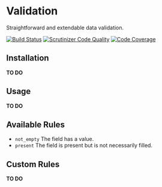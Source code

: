 # Validation
Straightforward and extendable data validation.

[![Build Status](https://travis-ci.org/byrobots/validation.svg?branch=master)](https://travis-ci.org/byrobots/validation)
[![Scrutinizer Code Quality](https://scrutinizer-ci.com/g/byrobots/validation/badges/quality-score.png?b=master)](https://scrutinizer-ci.com/g/byrobots/validation/?branch=master)
[![Code Coverage](https://scrutinizer-ci.com/g/byrobots/validation/badges/coverage.png?b=master)](https://scrutinizer-ci.com/g/byrobots/validation/?branch=master)

## Installation
**TO DO**

## Usage
**TO DO**

## Available Rules
- `not_empty` The field has a value.
- `present` The field is present but is not necessarily filled.

## Custom Rules
**TO DO**
